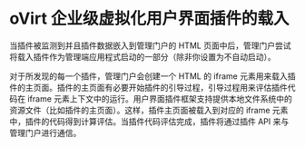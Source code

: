 # oVirt 企业级虚拟化用户界面插件的载入

当插件被监测到并且插件数据嵌入到管理门户的 HTML
页面中后，管理门户尝试将载入插件作为管理端应用程式启动的一部分（除非你设置为不自动启动）。

对于所发现的每一个插件，管理门户会创建一个 HTML 的 iframe
元素用来载入插件的主页面。插件的主页面有必要开始插件的引导过程，引导过程用来评估插件代码在
iframe
元素上下文中的运行。用户界面插件框架支持提供本地文件系统中的资源文件（比如插件的主页面）。这样，插件主页面被载入到对应的
iframe
元素中，插件的代码得到计算评估。当插件代码评估完成，插件将通过插件 API
来与管理门户进行通信。
